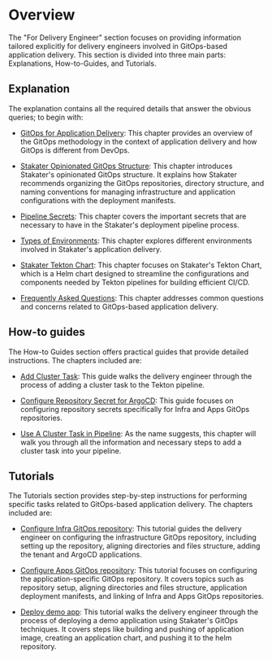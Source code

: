 # Overview

The "For Delivery Engineer" section focuses on providing information tailored explicitly for delivery engineers involved in GitOps-based application delivery.
This section is divided into three main parts: Explanations, How-to-Guides, and Tutorials.

## Explanation

The explanation contains all the required details that answer the obvious queries; to begin with:

- [GitOps for Application Delivery](./explanation/gitops-intro.md): This chapter provides an overview of the GitOps methodology in the context of application delivery and how GitOps is different from DevOps.

- [Stakater Opinionated GitOps Structure](./explanation/gitops-structure.md): This chapter introduces Stakater's opinionated GitOps structure. It explains how Stakater recommends organizing the GitOps repositories, directory structure, and naming conventions for managing infrastructure and application configurations with the deployment manifests.

- [Pipeline Secrets](./explanation/secrets.md): This chapter covers the important secrets that are necessary to have in the Stakater's deployment pipeline process.

- [Types of Environments](./explanation/types-of-environments.md): This chapter explores different environments involved in Stakater's application delivery.

- [Stakater Tekton Chart](./explanation/stakater-tekton-chart.md): This chapter focuses on Stakater's Tekton Chart, which is a Helm chart designed to streamline the configurations and components needed by Tekton pipelines for building efficient CI/CD.

- [Frequently Asked Questions](./explanation/faq.md): This chapter addresses common questions and concerns related to GitOps-based application delivery.

## How-to guides

The How-to Guides section offers practical guides that provide detailed instructions. The chapters included are:

- [Add Cluster Task](./how-to-guides/add-a-cluster-task/add-cluster-task.md): This guide walks the delivery engineer through the process of adding a cluster task to the Tekton pipeline.

- [Configure Repository Secret for ArgoCD](./how-to-guides/configure-repository-secret/configure-repository-secret.md): This guide focuses on configuring repository secrets specifically for Infra and Apps GitOps repositories.

- [Use A Cluster Task in Pipeline](./how-to-guides/use-a-cluster-task-in-pipeline/use-a-clustertask-in-pipeline.md): As the name suggests, this chapter will walk you through all the information and necessary steps to add a cluster task into your pipeline.

## Tutorials

The Tutorials section provides step-by-step instructions for performing specific tasks related to GitOps-based application delivery. The chapters included are:

- [Configure Infra GitOps repository](./tutorials/01-configure-infra-gitops-config/configure-infra-gitops-repo.md): This tutorial guides the delivery engineer on configuring the infrastructure GitOps repository, including setting up the repository, aligning directories and files structure, adding the tenant and ArgoCD applications.

- [Configure Apps GitOps repository](./tutorials/02-configure-apps-gitops-config/configure-apps-gitops-repo.md): This tutorial focuses on configuring the application-specific GitOps repository. It covers topics such as repository setup, aligning directories and files structure, application deployment manifests, and linking of Infra and Apps GitOps repositories.

- [Deploy demo app](./tutorials/03-deploy-demo-app/deploy-demo-app.md): This tutorial walks the delivery engineer through the process of deploying a demo application using Stakater's GitOps techniques. It covers steps like building and pushing of application image, creating an application chart, and pushing it to the helm repository.
